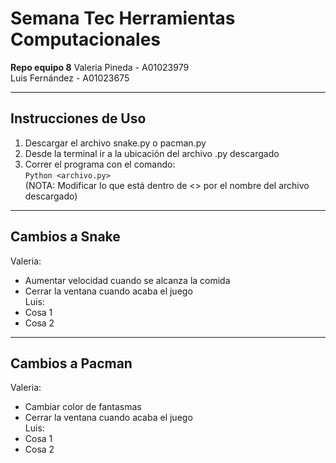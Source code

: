 # Semana Tec Herramientas Computacionales
**Repo equipo 8**
Valeria Pineda - A01023979  
Luis Fernández - A01023675  

---

## Instrucciones de Uso
1. Descargar el archivo snake.py o pacman.py
2. Desde la terminal ir a la ubicación del archivo .py descargado
3. Correr el programa con el comando:  
  `Python <archivo.py>`  
(NOTA: Modificar lo que está dentro de <> por el nombre del archivo descargado)  

---

## Cambios a Snake
Valeria:
- Aumentar velocidad cuando se alcanza la comida
- Cerrar la ventana cuando acaba el juego  
Luis:
- Cosa 1
- Cosa 2

---

## Cambios a Pacman
Valeria:
- Cambiar color de fantasmas
- Cerrar la ventana cuando acaba el juego  
Luis:
- Cosa 1
- Cosa 2
